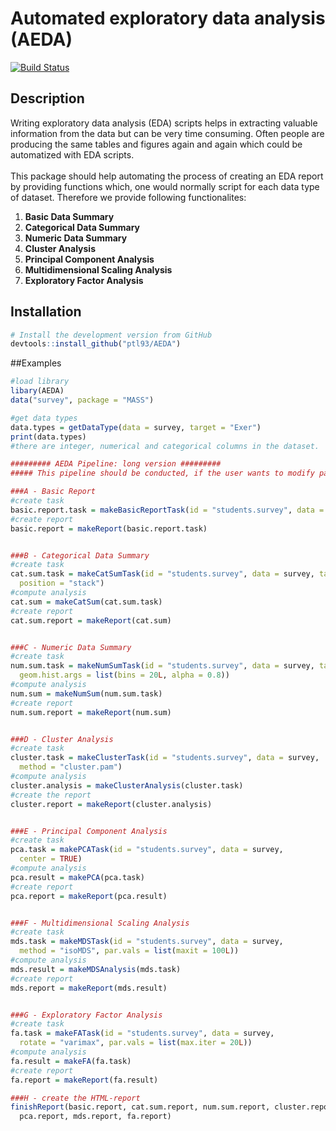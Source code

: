 # Automated exploratory data analysis (AEDA)
[![Build Status](https://travis-ci.org/ptl93/AEDA.svg?branch=master)](https://travis-ci.org/ptl93/AEDA)
## Description

Writing exploratory data analysis (EDA) scripts helps in extracting valuable information from the data but can be very time consuming. Often people are producing the same tables and figures again and again which could be automatized with EDA scripts. <br>
<br>
This package should help automating the process of creating an EDA report by providing functions which, one would normally script for each data type of dataset. Therefore we provide following functionalites:

1. **Basic Data Summary**
2. **Categorical Data Summary**
3. **Numeric Data Summary**
4. **Cluster Analysis**
5. **Principal Component Analysis**
6. **Multidimensional Scaling Analysis**
7. **Exploratory Factor Analysis**

## Installation
```R
# Install the development version from GitHub
devtools::install_github("ptl93/AEDA")
```
##Examples
```R
#load library
libary(AEDA)
data("survey", package = "MASS")

#get data types
data.types = getDataType(data = survey, target = "Exer")
print(data.types)
#there are integer, numerical and categorical columns in the dataset.

######### AEDA Pipeline: long version #########
##### This pipeline should be conducted, if the user wants to modify parameters for the analysis reports

###A - Basic Report
#create task
basic.report.task = makeBasicReportTask(id = "students.survey", data = survey, target = "Exer")
#create report
basic.report = makeReport(basic.report.task)


###B - Categorical Data Summary
#create task
cat.sum.task = makeCatSumTask(id = "students.survey", data = survey, target = "Exer",
  position = "stack")
#compute analysis
cat.sum = makeCatSum(cat.sum.task)
#create report
cat.sum.report = makeReport(cat.sum)


###C - Numeric Data Summary
#create task
num.sum.task = makeNumSumTask(id = "students.survey", data = survey, target = "Exer",
  geom.hist.args = list(bins = 20L, alpha = 0.8))
#compute analysis
num.sum = makeNumSum(num.sum.task)
#create report
num.sum.report = makeReport(num.sum)


###D - Cluster Analysis
#create task
cluster.task = makeClusterTask(id = "students.survey", data = survey,
  method = "cluster.pam")
#compute analysis
cluster.analysis = makeClusterAnalysis(cluster.task)
#create the report
cluster.report = makeReport(cluster.analysis)


###E - Principal Component Analysis
#create task
pca.task = makePCATask(id = "students.survey", data = survey,
  center = TRUE)
#compute analysis
pca.result = makePCA(pca.task)
#create report
pca.report = makeReport(pca.result)


###F - Multidimensional Scaling Analysis
#create task
mds.task = makeMDSTask(id = "students.survey", data = survey,
  method = "isoMDS", par.vals = list(maxit = 100L))
#compute analysis
mds.result = makeMDSAnalysis(mds.task)
#create report
mds.report = makeReport(mds.result)


###G - Exploratory Factor Analysis
#create task
fa.task = makeFATask(id = "students.survey", data = survey,
  rotate = "varimax", par.vals = list(max.iter = 20L))
#compute analysis
fa.result = makeFA(fa.task)
#create report
fa.report = makeReport(fa.result)

###H - create the HTML-report
finishReport(basic.report, cat.sum.report, num.sum.report, cluster.report,
  pca.report, mds.report, fa.report)
``` 
